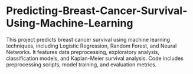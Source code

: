 # Predicting-Breast-Cancer-Survival-Using-Machine-Learning
This project predicts breast cancer survival using machine learning techniques, including Logistic Regression, Random Forest, and Neural Networks. It features data preprocessing, exploratory analysis, classification models, and Kaplan-Meier survival analysis. Code includes preprocessing scripts, model training, and evaluation metrics.

